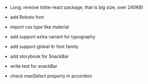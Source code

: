 - Long:
  remove lottie-react package, that is big size, over 240KB!

- add Roboto font
- import css type like material
- add support extra variant for typography
- add support global ltr font family
- add storybook for SnackBar
- write test for snackBar
- check maxSelect property in accordion


